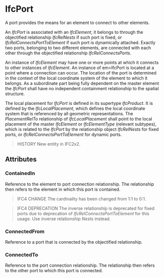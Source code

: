 # IfcPort

A port provides the means for an element to connect to other elements.

An _IfcPort_ is associated with an _IfcElement_, it belongs to through the objectified relationship _IfcRelNests_ if such port is fixed, or _IfcRelConnectsPortToElement_ if such port is dynamically attached. Exactly two ports, belonging to two different elements, are connected with each other through the objectified relationship _IfcRelConnectsPorts_.

An instance of _IfcElement_ may have one or more points at which it connects to other instances of _IfcElement_. An instance of em>IfcPort is located at a point where a connection can occur. The location of the port is determined in the context of the local coordinate system of the element to which it belongs. As a subordinate part being fully dependent on the master element the _IfcPort_ shall have no independent containment relationship to the spatial structure.

The local placement for _IfcPort_ is defined in its supertype _IfcProduct_. It is defined by the _IfcLocalPlacement_, which defines the local coordinate system that is referenced by all geometric representations. The _PlacementRelTo_ relationship of _IfcLocalPlacement_ shall point to the local placement of the master _IfcElement_ or _IfcElementType_ (relevant subtypes), which is related to the _IfcPort_ by the relationship object _IfcRelNests_ for fixed ports, or _IfcRelConnectsPortToElement_ for dynamic ports.

> HISTORY  New entity in IFC2x2.

## Attributes

### ContainedIn
Reference to the element to port connection relationship. The relationship then refers to the element in which this port is contained.

> IFC4 CHANGE  The cardinality has been changed from 1:1 to 0:1.

> IFC4 DEPRECATION  The inverse relationship is deprecated for fixed ports due to deprecation of _IfcRelConnectsPortToElement_ for this usage. Use inverse relationship _Nests_ instead.

### ConnectedFrom
Reference to a port that is connected by the objectified relationship.

### ConnectedTo
Reference to the port connection relationship. The relationship then refers to the other port to which this port is connected.
